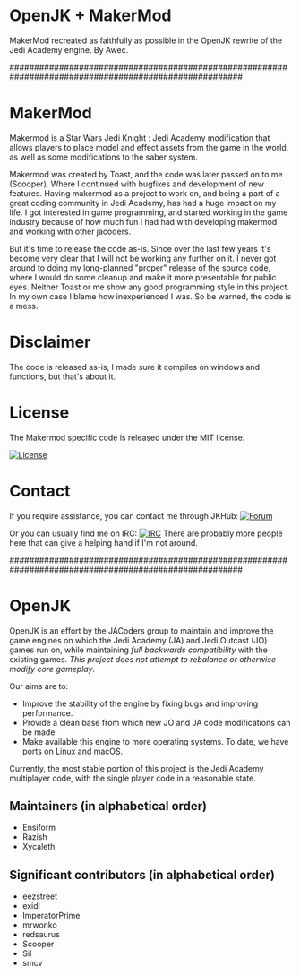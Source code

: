 # OpenJK + MakerMod
MakerMod recreated as faithfully as possible in the OpenJK rewrite of the Jedi Academy engine. By Awec.

#######################################################################################################

# MakerMod
Makermod is a Star Wars Jedi Knight : Jedi Academy modification that allows players to place model and effect assets from the game in the world, as well as some modifications to the saber system.

Makermod was created by Toast, and the code was later passed on to me (Scooper). Where I continued with bugfixes and development of new features. Having makermod as a project to work on, and being a part of a great coding community in Jedi Academy, has had a huge impact on my life. I got interested in game programming, and started working in the game industry because of how much fun I had had with developing makermod and working with other jacoders.

But it's time to release the code as-is. Since over the last few years it's become very clear that I will not be working any further on it. I never got around to doing my long-planned "proper" release of the source code, where I would do some cleanup and make it more presentable for public eyes. Neither Toast or me show any good programming style in this project. In my own case I blame how inexperienced I was. So be warned, the code is a mess.

# Disclaimer
The code is released as-is, I made sure it compiles on windows and functions, but that's about it. 

# License
The Makermod specific code is released under the MIT license.

[![License](https://img.shields.io/github/license/XScooper/Makermod.svg)](https://github.com/xScooper/Makermod/blob/master/LICENSE)

# Contact
If you require assistance, you can contact me through JKHub: [![Forum](https://img.shields.io/badge/forum-JKHub.org%20Makermod-brightgreen.svg)](http://jkhub.org/forum/111-makermod/)

Or you can usually find me on IRC: [![IRC](https://img.shields.io/badge/irc-%23JACoders-brightgreen.svg)](http://unic0rn.github.io/tiramisu/jacoders/) There are probably more people here that can give a helping hand if I'm not around.

#######################################################################################################

# OpenJK

OpenJK is an effort by the JACoders group to maintain and improve the game engines on which the Jedi Academy (JA) and Jedi Outcast (JO) games run on, while maintaining *full backwards compatibility* with the existing games. *This project does not attempt to rebalance or otherwise modify core gameplay*.

Our aims are to:
* Improve the stability of the engine by fixing bugs and improving performance.
* Provide a clean base from which new JO and JA code modifications can be made.
* Make available this engine to more operating systems. To date, we have ports on Linux and macOS.

Currently, the most stable portion of this project is the Jedi Academy multiplayer code, with the single player code in a reasonable state.

## Maintainers (in alphabetical order)

* Ensiform
* Razish
* Xycaleth


## Significant contributors (in alphabetical order)

* eezstreet
* exidl
* ImperatorPrime
* mrwonko
* redsaurus
* Scooper
* Sil
* smcv
